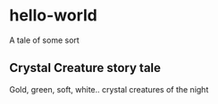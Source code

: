 # hello-world

A tale of some sort

## Crystal Creature story tale

Gold, green, soft, white.. crystal creatures of the night
